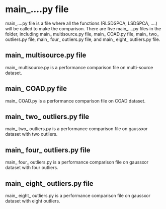 # main_....py file
main_....py file is a file where all the functions (RLSDSPCA, LSDSPCA, ....) will be called to make the comparison.
There are five main_....py files in the folder, including main_ multisource.py file, main_ COAD.py file, main_ two_ outliers.py file, main_ four_ outliers.py file, and main_ eight_ outliers.py file.
## main_ multisource.py file
main_ multisource.py is a performance comparison file on multi-source dataset.
## main_ COAD.py file
main_ COAD.py is a performance comparison file on COAD dataset.
## main_ two_ outliers.py file
main_ two_ outliers.py is a performance comparison file on gaussxor dataset with two outliers.
## main_ four_ outliers.py file
main_ four_ outliers.py is a performance comparison file on gaussxor dataset with four outliers.
## main_ eight_ outliers.py file
main_ eight_ outliers.py is a performance comparison file on gaussxor dataset with eight outliers.
